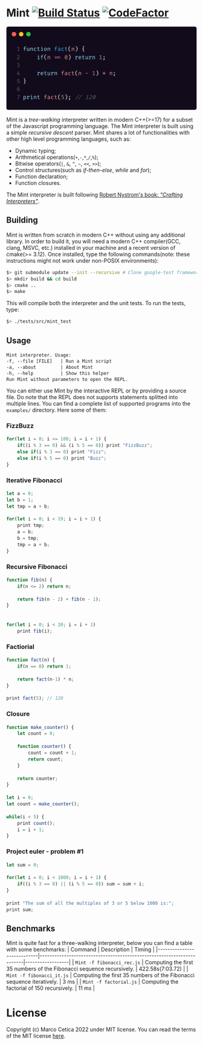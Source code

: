 # Mint [![Build Status](https://app.travis-ci.com/ice-bit/Mint.svg?branch=master)](https://app.travis-ci.com/ice-bit/Mint) [![CodeFactor](https://www.codefactor.io/repository/github/ice-bit/mint/badge)](https://www.codefactor.io/repository/github/ice-bit/mint)

<div align="center">
    <img src=".mint.png" />
</div>

Mint is a _tree-walking_ interpreter written in modern C++(>=17) for a subset of the Javascript programming language. The Mint interpreter is built using a simple _recursive descent_ parser. Mint shares a lot of functionalities with other high level programming languages, such as:
- Dynamic typing;  
- Arithmetical operations(`+`,`-`,`*`,`/`,`%`);  
- Bitwise operators(`|`, `&`, `^`, `~`, `<<`, `>>`);  
- Control structures(such as _if-then-else_, _while_ and _for_);  
- Function declaration;  
- Function closures.  

The Mint interpreter is built following [Robert Nystrom's book: _"Crafting Interpreters"_](https://craftinginterpreters.com/).


## Building
Mint is written from scratch in modern C++ without using any additional library. In order to build it, you will need a modern C++ compiler(GCC, clang, MSVC, etc.) installed in your machine and a recent version of cmake(>= 3.12). Once installed, type the following commands(note: these instructions might not work under non-POSIX environments):
```sh
$> git submodule update --init --recursive # Clone google-test framework
$> mkdir build && cd build
$> cmake ..
$> make
```

This will compile both the interpreter and the unit tests. To run the tests, type:
```sh
$> ./tests/src/mint_test
```

## Usage
```
Mint interpreter. Usage:
-f, --file [FILE]   | Run a Mint script
-a, --about         | About Mint
-h, --help          | Show this helper
Run Mint without parameters to open the REPL.
```
You can either use Mint by the interactive REPL or by providing a source file. Do note that the REPL does not supports statements splitted into multiple lines. You can find a complete list of supported programs into the `examples/` directory. Here some of them:
### FizzBuzz
```javascript
for(let i = 0; i <= 100; i = i + 1) {
    if((i % 3 == 0) && (i % 5 == 0)) print "FizzBuzz";
    else if(i % 3 == 0) print "Fizz";
    else if(i % 5 == 0) print "Buzz";
}
```

### Iterative Fibonacci
```javascript
let a = 0;
let b = 1;
let tmp = a + b;

for(let i = 0; i < 19; i = i + 1) {
    print tmp;
    a = b;
    b = tmp;
    tmp = a + b;
}
```

### Recursive Fibonacci
```javascript
function fib(n) {
    if(n <= 2) return n;

    return fib(n - 2) + fib(n - 1);
}


for(let i = 0; i < 20; i = i + 1)
    print fib(i);
```

### Factiorial
```javascript
function fact(n) {
    if(n == 0) return 1;

    return fact(n-1) * n;
}

print fact(5); // 120
```

### Closure
```javascript
function make_counter() {
    let count = 0;

    function counter() {
        count = count + 1;
        return count;
    }

    return counter;
}

let i = 0;
let count = make_counter();

while(i < 5) {
    print count();
    i = i + 1;
}
```

### Project euler - problem #1
```javascript
let sum = 0;

for(let i = 0; i < 1000; i = i + 1) {
    if((i % 3 == 0) || (i % 5 == 0)) sum = sum + i;
}

print "The sum of all the multiples of 3 or 5 below 1000 is:";
print sum;
```

## Benchmarks
Mint is quite fast for a three-walking interpreter, below you can find a table with some benchmarks:
| Command                    | Description                                                           | Timing           |
|----------------------------|-----------------------------------------------------------------------|------------------|
| `Mint -f fibonacci_rec.js` | Computing the first 35 numbers of the Fibonacci sequence recursively. | 422.58s(7:03.72) |
| `Mint -f fibonacci_it.js`  | Computing the first 35 numbers of the Fibonacci sequence iteratively. | 3 ms             |
| `Mint -f factorial.js`     | Computing the factorial of 150 recursively.                           | 11 ms            |



# License
Copyright (c) Marco Cetica 2022 under MIT license. You can read the terms of the MIT license [here](https://choosealicense.com/licenses/mit/).  
